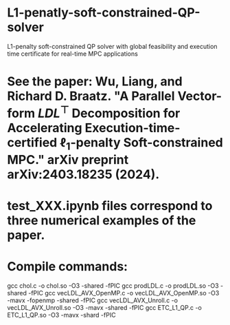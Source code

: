 # L1-penatly-soft-constrained-QP-solver
L1-penalty soft-constrained QP solver with global feasibility and execution time certificate for real-time MPC applications

# See the paper: Wu, Liang, and Richard D. Braatz. "A Parallel Vector-form $LDL^\top$ Decomposition for Accelerating Execution-time-certified $\ell_1$-penalty Soft-constrained MPC." arXiv preprint arXiv:2403.18235 (2024).

# test_XXX.ipynb files correspond to three numerical examples of the paper.

# Compile commands:
gcc chol.c -o chol.so -O3 -shared -fPIC
gcc prodLDL.c -o prodLDL.so -O3 -shared -fPIC
gcc vecLDL_AVX_OpenMP.c -o vecLDL_AVX_OpenMP.so -O3 -mavx -fopenmp -shared -fPIC
gcc vecLDL_AVX_Unroll.c -o vecLDL_AVX_Unroll.so -O3 -mavx -shared -fPIC
gcc ETC_L1_QP.c -o ETC_L1_QP.so -O3 -mavx -shard -fPIC


